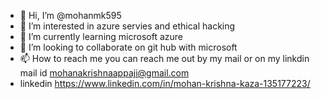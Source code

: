 - 👋 Hi, I’m @mohanmk595
- 👀 I’m interested in azure servies and ethical hacking
- 🌱 I’m currently learning microsoft azure 
- 💞️ I’m looking to collaborate on git hub with microsoft
- 📫 How to reach me  you can reach me out by my mail or on my linkdin mail id mohanakrishnaappaji@gmail.com
- linkedin https://www.linkedin.com/in/mohan-krishna-kaza-135177223/

<!---
mohanmk595/mohanmk595 is a ✨ special ✨ repository because its `README.md` (this file) appears on your GitHub profile.
You can click the Preview link to take a look at your changes.
--->
